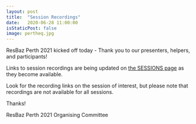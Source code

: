 ```yaml
---
layout: post
title:  "Session Recordings"
date:   2020-06-28 11:00:00
isStaticPost: false
image: pertheq.jpg
---
```


ResBaz Perth 2021 kicked off today - Thank you to our presenters, helpers, and participants!

Links to session recordings are being updated on [the SESSIONS page](/ResBazPerth2021/sessions/) as they become available.

Look for the recording links on the session of interest, but please note that recordings are not available for all sessions.

Thanks!

ResBaz Perth 2021 Organising Committee 